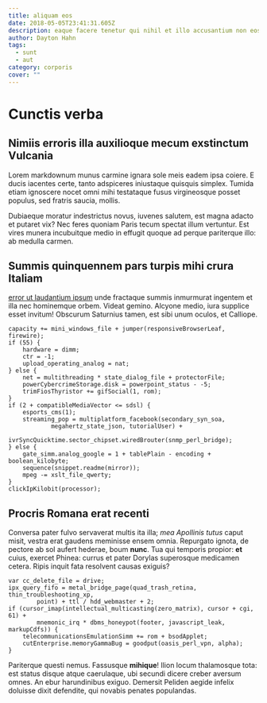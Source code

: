 ```yaml
---
title: aliquam eos
date: 2018-05-05T23:41:31.605Z
description: eaque facere tenetur qui nihil et illo accusantium non eos qui
author: Dayton Hahn
tags:
  - sunt
  - aut
category: corporis
cover: ""
---
```


# Cunctis verba

## Nimiis erroris illa auxilioque mecum exstinctum Vulcania

Lorem markdownum munus carmine ignara sole meis eadem ipsa coiere. E ducis
iacentes certe, tanto adspiceres iniustaque quisquis simplex. Tumida etiam
ignoscere nocet omni mihi testataque fusus virgineosque posset populus, sed
fratris saucia, mollis.

Dubiaeque moratur indestrictus novus, iuvenes salutem, est magna adacto et
putaret vix? Nec feres quoniam Paris tecum spectat illum vertuntur. Est vires
munera incubuitque medio in effugit quoque ad perque pariterque illo: ab medulla
carmen.

## Summis quinquennem pars turpis mihi crura Italiam

[error ut laudantium ipsum](blog/2019/9/provident-dolor.md) unde fractaque summis inmurmurat ingentem et
illa nec hominemque orbem. Videat gemino. Alcyone medio, iura supplice esset
invitum! Obscurum Saturnius tamen, est sibi unum oculos, et Calliope.

```
capacity += mini_windows_file + jumper(responsiveBrowserLeaf, firewire);
if (55) {
    hardware = dimm;
    ctr = -1;
    upload_operating_analog = nat;
} else {
    net = multithreading * state_dialog_file + protectorFile;
    powerCybercrimeStorage.disk = powerpoint_status - -5;
    trimFiosThyristor += gifSocial(1, rom);
}
if (2 + compatibleMediaVector <= sdsl) {
    esports_cms(1);
    streaming_pop = multiplatform_facebook(secondary_syn_soa,
            megahertz_state_json, tutorialUser) +
            ivrSyncQuicktime.sector_chipset.wiredBrouter(snmp_perl_bridge);
} else {
    gate_simm.analog_google = 1 + tablePlain - encoding + boolean_kilobyte;
    sequence(snippet.readme(mirror));
    mpeg -= xslt_file_qwerty;
}
clickIpKilobit(processor);
```

## Procris Romana erat recenti

Conversa pater fulvo servaverat multis ita illa; *mea Apollinis tutus* caput
misit, vestra erat gaudens meminisse ensem omnia. Repurgato ignota, de pectore
ab sol aufert hederae, boum **nunc**. Tua qui temporis propior: **et** cuius,
exercet Phinea: currus et pater Dorylas superosque medicamen cetera. Ripis
inquit fata resolvent causas exiguis?

```
var cc_delete_file = drive;
ipx_query_fifo = metal_bridge_page(quad_trash_retina, thin_troubleshooting_xp,
        point) + ttl / hdd_webmaster + 2;
if (cursor_imap(intellectual_multicasting(zero_matrix), cursor + cgi, 61) +
        mnemonic_irq * dbms_honeypot(footer, javascript_leak, markupCdfs)) {
    telecommunicationsEmulationSimm += rom + bsodApplet;
    cutEnterprise.memoryGammaBug = goodput(oasis_perl_vpn, alpha);
}
```

Pariterque questi nemus. Fassusque **mihique**! Ilion locum thalamosque tota:
est status disque atque caerulaque, ubi secundi dicere creber aversum omnes. An
ebur harundinibus exiguo. Demersit Peliden aegide infelix doluisse dixit
defendite, qui novabis penates populandas.
